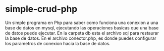 # simple-crud-php
Un simple programa en Php para saber como funciona una conexion a una base de datos en mysql, ejecutando las operaciones basicas que una base de datos puede ejecutar.
En la carpeta db esta el archivo sql para restaurar la base de datos.
En el archivo conector.php, es donde puedes configurar los parametros de conexion hacia la base de datos.
